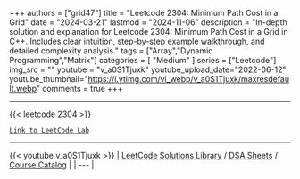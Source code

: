 
+++
authors = ["grid47"]
title = "Leetcode 2304: Minimum Path Cost in a Grid"
date = "2024-03-21"
lastmod = "2024-11-06"
description = "In-depth solution and explanation for Leetcode 2304: Minimum Path Cost in a Grid in C++. Includes clear intuition, step-by-step example walkthrough, and detailed complexity analysis."
tags = ["Array","Dynamic Programming","Matrix"]
categories = [
    "Medium"
]
series = ["Leetcode"]
img_src = ""
youtube = "v_a0S1Tjuxk"
youtube_upload_date="2022-06-12"
youtube_thumbnail="https://i.ytimg.com/vi_webp/v_a0S1Tjuxk/maxresdefault.webp"
comments = true
+++



---
{{< leetcode 2304 >}}

[`Link to LeetCode Lab`](https://leetcode.com/problems/minimum-path-cost-in-a-grid/description/)

---
{{< youtube v_a0S1Tjuxk >}}
| [LeetCode Solutions Library](https://grid47.xyz/leetcode/) / [DSA Sheets](https://grid47.xyz/sheets/) / [Course Catalog](https://grid47.xyz/courses/) |
| --- |
